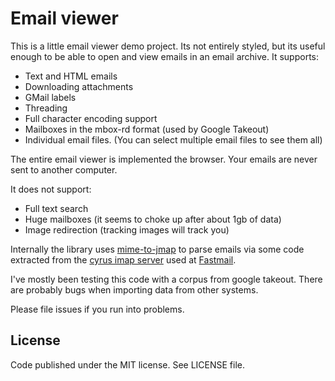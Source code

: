 # Email viewer

This is a little email viewer demo project. Its not entirely styled, but its useful enough to be able to open and view emails in an email archive. It supports:

- Text and HTML emails
- Downloading attachments
- GMail labels
- Threading
- Full character encoding support
- Mailboxes in the mbox-rd format (used by Google Takeout)
- Individual email files. (You can select multiple email files to see them all)

The entire email viewer is implemented the browser. Your emails are never sent to another computer.

It does not support:

- Full text search
- Huge mailboxes (it seems to choke up after about 1gb of data)
- Image redirection (tracking images will track you)

Internally the library uses [mime-to-jmap](https://github.com/josephg/mime-to-jmap) to parse emails via some code extracted from the [cyrus imap server](https://github.com/cyrusimap/cyrus-imapd/) used at [Fastmail](https://www.fastmail.com/).

I've mostly been testing this code with a corpus from google takeout. There are probably bugs when importing data from other systems.

Please file issues if you run into problems.


## License

Code published under the MIT license. See LICENSE file.